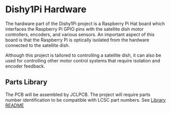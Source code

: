 # Dishy1Pi Hardware

The hardware part of the Dishy1Pi project is a Raspberry Pi Hat board which interfaces the Raspberry Pi GPIO pins with the satellite dish motor controllers, encoders, and various sensors. An important aspect of this board is that the Raspberry Pi is optically isolated from the hardware connected to the satellite dish.

Although this project is tailored to controlling a satellite dish, it can also be used for controlling other motor control systems that require isolation and encoder feedback.

## Parts Library

The PCB will be assembled by JCLPCB. The project will require parts number identification to be compatible with LCSC part numbers. See [Library README](libs/README.md)